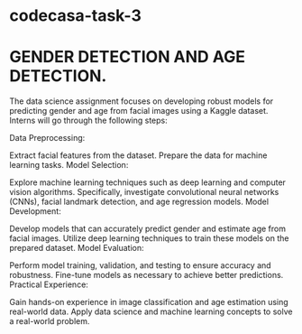# codecasa-task-3
# GENDER DETECTION AND AGE DETECTION.

The data science assignment focuses on developing robust models for predicting gender and age from facial images using a Kaggle dataset. Interns will go through the following steps:

Data Preprocessing:

Extract facial features from the dataset.
Prepare the data for machine learning tasks.
Model Selection:

Explore machine learning techniques such as deep learning and computer vision algorithms.
Specifically, investigate convolutional neural networks (CNNs), facial landmark detection, and age regression models.
Model Development:

Develop models that can accurately predict gender and estimate age from facial images.
Utilize deep learning techniques to train these models on the prepared dataset.
Model Evaluation:

Perform model training, validation, and testing to ensure accuracy and robustness.
Fine-tune models as necessary to achieve better predictions.
Practical Experience:

Gain hands-on experience in image classification and age estimation using real-world data.
Apply data science and machine learning concepts to solve a real-world problem.
